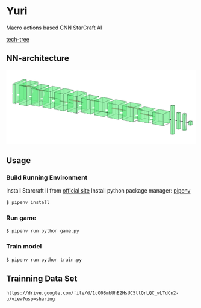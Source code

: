 # Yuri

Macro actions based CNN StarCraft AI

[tech-tree](http://us.battle.net/sc2/en/game/race/terran/techtree/)

## NN-architecture

![nn](images/nn.png)

## Usage

### Build Running Environment

Install Starcraft II from [official site](https://starcraft2.com/en-us/legacy-of-the-void/)
Install python package manager: [pipenv](https://github.com/pypa/pipenv)

```sh
$ pipenv install
```

### Run game

```sh
$ pipenv run python game.py
```

### Train model

```sh
$ pipenv run python train.py
```

## Trainning Data Set

```
https://drive.google.com/file/d/1cO0BmbUhE2HsUC5ttQrLQC_wLTdCn2-u/view?usp=sharing
```